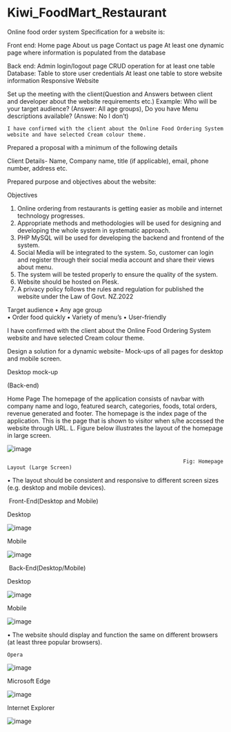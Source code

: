 # Kiwi_FoodMart_Restaurant
Online food order system
Specification for a website is:

Front end:
 Home page
	About us page
	Contact us page
	At least one dynamic page where information is populated from the database
 
 Back end:
	 Admin login/logout page
  CRUD operation for at least one table
 	Database:
 	Table to store user credentials
 	At least one table to store website information
  Responsive Website
  
  Set up the meeting with the client(Question and Answers between client and developer about the website requirements etc.)
  Example:	Who will be your target audience? (Answer: All age groups), 
  Do you have Menu descriptions available? 
 (Answe: No I don’t)
 
 
	I have confirmed with the client about the Online Food Ordering System website and have selected Cream colour theme.
 Prepared a proposal with a minimum of the following details
 
 Client Details- Name, Company name, title (if applicable), email, phone number, address etc.
 
 Prepared purpose and objectives about the website:
 
 Objectives
1.	Online ordering from restaurants is getting easier as mobile and internet technology progresses.
2.	Appropriate methods and methodologies will be used for designing and developing the whole system in systematic approach.
3.	 PHP MySQL will be used for developing the backend and frontend of the system. 
4.	Social Media will be integrated to the system. So, customer can login and register through their social media account and share their views about menu.
5.	The system will be tested properly to ensure the quality of the system.
6.	Website should be hosted on Plesk.
7.	A privacy policy follows the rules and regulation for published the website under the
Law of Govt. NZ.2022 

Target audience
•	Any age group  
•	Order food quickly
•	Variety of menu’s
•	User-friendly


I have confirmed with the client about the Online Food Ordering System website and have selected Cream colour theme.
 
 
 Design a solution for a dynamic website- Mock-ups of all pages for desktop and mobile screen.
 
 Desktop mock-up
 
(Back-end)


Home Page
The homepage of the application consists of navbar with company name and logo, featured search, categories, foods, total orders, revenue generated and footer. The homepage is the index page of the application. This is the page that is shown to visitor when s/he accessed the website through URL. L. Figure below illustrates the layout of the homepage in large screen.


![image](https://user-images.githubusercontent.com/87359394/231721157-28ca50c3-ae23-4e69-a2b2-221182138256.png)

                                                             Fig: Homepage Layout (Large Screen)


•	The layout should be consistent and responsive to different screen sizes (e.g. desktop and mobile devices). 

­	Front-End(Desktop and Mobile)

Desktop

![image](https://user-images.githubusercontent.com/87359394/231639496-ac14dec4-654c-442a-8425-87d535ec4982.png)

Mobile

![image](https://user-images.githubusercontent.com/87359394/231639517-73612b05-91c8-4ac8-8886-647e659a47aa.png)


­	Back-End(Desktop/Mobile)


Desktop


 ![image](https://user-images.githubusercontent.com/87359394/231639563-8bfe7a80-1856-43a7-80fc-6db320c4abd8.png)


Mobile


 ![image](https://user-images.githubusercontent.com/87359394/231639588-6e26fd48-2e3a-4b95-919f-c95596b0cc41.png)




•	 The website should display and function the same on different browsers (at least three popular browsers).

	Opera

 ![image](https://user-images.githubusercontent.com/87359394/231639608-9cdb7e02-83e6-4b77-99fc-7f6025573101.png)


Microsoft Edge

![image](https://user-images.githubusercontent.com/87359394/231639630-4a09c094-f8c5-4f65-9cf5-0a15c4085157.png)


Internet Explorer

 
![image](https://user-images.githubusercontent.com/87359394/231639667-2f997300-0c2e-4d27-b575-450868c3945e.png)

